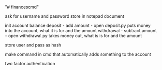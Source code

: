 "# financescmd" 

ask for username and password
store in notepad document

init account balance
deposit
    - add amount
    - open deposit.py
        puts money into the account, what it is for and the amount
withdrawal
    - subtract amount
    - open withdrawal.py
        takes money out, what is is for and the amount



store user and pass as hash

make command in cmd that automatically adds something to the account

two factor authentication